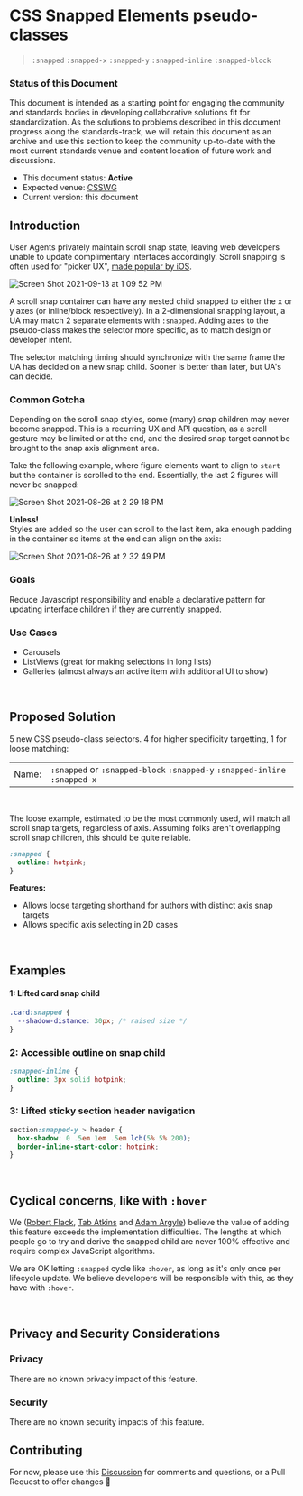 # CSS Snapped Elements pseudo-classes
> `:snapped` `:snapped-x` `:snapped-y` `:snapped-inline` `:snapped-block`

### Status of this Document
This document is intended as a starting point for engaging the community and standards bodies in developing collaborative solutions fit for standardization. As the solutions to problems described in this document progress along the standards-track, we will retain this document as an archive and use this section to keep the community up-to-date with the most current standards venue and content location of future work and discussions.
* This document status: **Active**
* Expected venue: [CSSWG](https://drafts.csswg.org/)
* Current version: this document

## Introduction

User Agents privately maintain scroll snap state, leaving web developers unable to update complimentary interfaces accordingly. Scroll snapping is often used for "picker UX", [made popular by iOS](https://miro.medium.com/max/700/1*LJujvSAe2lGVdY2ETmg5ew.png).  

![Screen Shot 2021-09-13 at 1 09 52 PM](https://user-images.githubusercontent.com/1134620/133149663-b3cd3f6e-7541-4cc0-a325-7fe7ade2e4cb.png)


A scroll snap container can have any nested child snapped to either the x or y axes (or inline/block respectively). In a 2-dimensional snapping layout, a UA may match 2 separate elements with `:snapped`. Adding axes to the pseudo-class makes the selector more specific, as to match design or developer intent. 

The selector matching timing should synchronize with the same frame the UA has decided on a new snap child. Sooner is better than later, but UA's can decide.

### Common Gotcha
Depending on the scroll snap styles, some (many) snap children may never become snapped. This is a recurring UX and API question, as a scroll gesture may be limited or at the end, and the desired snap target cannot be brought to the snap axis alignment area. 

Take the following example, where figure elements want to align to `start` but the container is scrolled to the end. Essentially, the last 2 figures will never be snapped:

![Screen Shot 2021-08-26 at 2 29 18 PM](https://user-images.githubusercontent.com/1134620/131038651-8adfd69d-806b-4915-ba6e-827cde2054f5.png)

**Unless!**  
Styles are added so the user can scroll to the last item, aka enough padding in the container so items at the end can align on the axis:

![Screen Shot 2021-08-26 at 2 32 49 PM](https://user-images.githubusercontent.com/1134620/131039093-38946e38-a664-4fa0-a9da-f0222cf7b423.png)

### Goals
Reduce Javascript responsibility and enable a declarative pattern for updating interface children if they are currently snapped.

### Use Cases
- Carousels
- ListViews (great for making selections in long lists)
- Galleries (almost always an active item with additional UI to show)

<br>

## Proposed Solution
5 new CSS pseudo-class selectors. 4 for higher specificity targetting, 1 for loose matching:

|   |   |
|:----------|:-------------| 
| Name: | `:snapped` or `:snapped-block` `:snapped-y` `:snapped-inline` `:snapped-x` |   

<br>

The loose example, estimated to be the most commonly used, will match all scroll snap targets, regardless of axis. Assuming folks aren't overlapping scroll snap children, this should be quite reliable.

```css
:snapped {
  outline: hotpink;
}
```

**Features:**  
- Allows loose targeting shorthand for authors with distinct axis snap targets
- Allows specific axis selecting in 2D cases

<br>

## Examples

#### 1: Lifted card snap child

```css
.card:snapped {
  --shadow-distance: 30px; /* raised size */
}
```

### 2: Accessible outline on snap child

```css
:snapped-inline {
  outline: 3px solid hotpink;
}
```

### 3: Lifted sticky section header navigation

```css
section:snapped-y > header {
  box-shadow: 0 .5em 1em .5em lch(5% 5% 200);
  border-inline-start-color: hotpink;
}
```

<br>

## Cyclical concerns, like with `:hover`

We ([Robert Flack](https://github.com/flackr), [Tab Atkins](https://github.com/tabatkins) and [Adam Argyle](https://github.com/argyleink/)) believe the value of adding this feature exceeds the implementation difficulties. The lengths at which people go to try and derive the snapped child are never 100% effective and require complex JavaScript algorithms.

We are OK letting `:snapped` cycle like `:hover`, as long as it's only once per lifecycle update. We believe developers will be responsible with this, as they have with `:hover`.

<br>

## Privacy and Security Considerations

### Privacy

There are no known privacy impact of this feature.

### Security

There are no known security impacts of this feature.

## Contributing
For now, please use this [Discussion](https://github.com/argyleink/ScrollSnapExplainers/discussions/5) for comments and questions, or a Pull Request to offer changes 🙏
